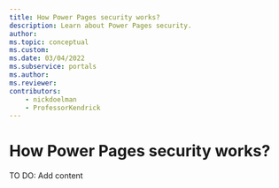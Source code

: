 ```yaml
---
title: How Power Pages security works?
description: Learn about Power Pages security.
author: 
ms.topic: conceptual
ms.custom: 
ms.date: 03/04/2022
ms.subservice: portals
ms.author: 
ms.reviewer: 
contributors:
    - nickdoelman
    - ProfessorKendrick
---
```


# How Power Pages security works?

TO DO: Add content




